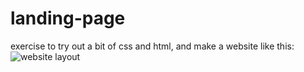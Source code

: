 # landing-page

exercise to try out a bit of css and html, and make a website like this: 
![website layout](https://cdn.statically.io/gh/TheOdinProject/curriculum/81a5d553f4073e593d23a6ab00d50eef8620796d/foundations/html_css/project/imgs/01.png)